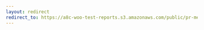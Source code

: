 ```yaml
---
layout: redirect
redirect_to: https://a8c-woo-test-reports.s3.amazonaws.com/public/pr-merge/42860/api/index.html
---
```

